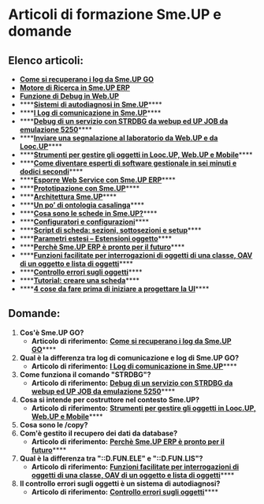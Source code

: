 # Articoli di formazione Sme.UP e domande

## Elenco articoli:

* [**Come si recuperano i log da Sme.UP GO**](http://blog.smeup.com/log01/)
* [**Motore di Ricerca in Sme.UP ERP**](http://blog.smeup.com/cerca/)
* [**Funzione di Debug in Web.UP**](http://blog.smeup.com/webupdebug/)
* \*\*\*\*[**Sistemi di autodiagnosi in Sme.UP**](http://blog.smeup.com/upsme/)\*\*\*\*
* \*\*\*\*[**I Log di comunicazione in Sme.UP**](http://blog.smeup.com/logcom/)\*\*\*\*
* \*\*\*\*[**Debug di un servizio con STRDBG da webup ed UP JOB da emulazione 5250**](http://blog.smeup.com/strdbg-web/)\*\*\*\*
* \*\*\*\*[**Inviare una segnalazione al laboratorio da Web.UP e da Looc.UP**](http://blog.smeup.com/invio-segnalazione/)\*\*\*\*
* \*\*\*\*[**Strumenti per gestire gli oggetti in Looc.UP, Web.UP e Mobile**](http://blog.smeup.com/ges/)\*\*\*\*
* \*\*\*\*[**Come diventare esperti di software gestionale in sei minuti e dodici secondi**](http://blog.smeup.com/esperti/)\*\*\*\*
* \*\*\*\*[**Esporre Web Service con Sme.UP ERP**](http://blog.smeup.com/webservice-erp/)\*\*\*\*
* \*\*\*\*[**Prototipazione con Sme.UP**](http://blog.smeup.com/webup-prototype/)\*\*\*\*
* \*\*\*\*[**Architettura Sme.UP**](http://blog.smeup.com/architettura/)\*\*\*\*
* \*\*\*\*[**Un po’ di ontologia casalinga**](http://blog.smeup.com/ontologia/)\*\*\*\*
* \*\*\*\*[**Cosa sono le schede in Sme.UP?**](http://blog.smeup.com/schede/)\*\*\*\*
* \*\*\*\*[**Configuratori e configurazioni**](http://blog.smeup.com/cnf-cnf/)\*\*\*\*
* \*\*\*\*[**Script di scheda: sezioni, sottosezioni e setup**](http://blog.smeup.com/script-2/)\*\*\*\*
* \*\*\*\*[**Parametri estesi – Estensioni oggetto**](http://blog.smeup.com/c_l_eso/)\*\*\*\*
* \*\*\*\*[**Perchè Sme.UP ERP è pronto per il futuro**](http://blog.smeup.com/futuro/)\*\*\*\*
* \*\*\*\*[**Funzioni facilitate per interrogazioni di oggetti di una classe, OAV di un oggetto e lista di oggetti**](http://blog.smeup.com/dfunlis/)\*\*\*\*
* \*\*\*\*[**Controllo errori sugli oggetti**](http://blog.smeup.com/ctl-err-ogg/)\*\*\*\*
* \*\*\*\*[**Tutorial: creare una scheda**](http://blog.smeup.com/tutorial/)\*\*\*\*
* \*\*\*\*[**4 cose da fare prima di iniziare a progettare la UI**](http://blog.smeup.com/upsme/)\*\*\*\*

## Domande:

1. **Cos'è Sme.UP GO?**
   * **Articolo di riferimento:** [**Come si recuperano i log da Sme.UP GO**](http://blog.smeup.com/log01/)\*\*\*\*
2. **Qual è la differenza tra log di comunicazione e log di Sme.UP GO?**
   * **Articolo di riferimento:** [**I Log di comunicazione in Sme.UP**](http://blog.smeup.com/logcom/)\*\*\*\*
3. **Come funziona il comando "STRDBG"?**
   * **Articolo di riferimento:** [**Debug di un servizio con STRDBG da webup ed UP JOB da emulazione 5250**](http://blog.smeup.com/strdbg-web/)\*\*\*\*
4. **Cosa si intende per costruttore nel contesto Sme.UP?**
   * **Articolo di riferimento:** [**Strumenti per gestire gli oggetti in Looc.UP, Web.UP e Mobile**](http://blog.smeup.com/ges/)\*\*\*\*
5. **Cosa sono le /copy?**
6. **Com'è gestito il recupero dei dati da database?**
   * **Articolo di riferimento:** [**Perchè Sme.UP ERP è pronto per il futuro**](http://blog.smeup.com/futuro/)\*\*\*\*
7. **Qual è la differenza tra "::D.FUN.ELE" e "::D.FUN.LIS"?**
   * **Articolo di riferimento:** [**Funzioni facilitate per interrogazioni di oggetti di una classe, OAV di un oggetto e lista di oggetti**](http://blog.smeup.com/dfunlis/)\*\*\*\*
8. **Il controllo errori sugli oggetti è un sistema di autodiagnosi?**
   * **Articolo di riferimento:** [**Controllo errori sugli oggetti**](http://blog.smeup.com/ctl-err-ogg/)\*\*\*\*

